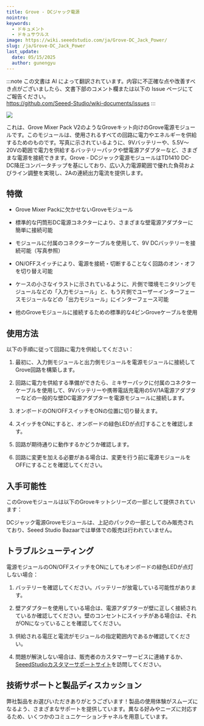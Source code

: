 ```yaml
---
title: Grove - DCジャック電源
nointro:
keywords:
  - ドキュメント
  - ドキュサウルス
image: https://wiki.seeedstudio.com/ja/Grove-DC_Jack_Power/
slug: /ja/Grove-DC_Jack_Power
last_update:
  date: 05/15/2025
  author: gunengyu
---
```

:::note
この文書は AI によって翻訳されています。内容に不正確な点や改善すべき点がございましたら、文書下部のコメント欄または以下の Issue ページにてご報告ください。  
https://github.com/Seeed-Studio/wiki-documents/issues
:::

![](https://files.seeedstudio.com/wiki/Grove-DC_Jack_Power/img/Power_photo1.jpg)

これは、Grove Mixer Pack V2のようなGroveキット向けのGrove電源モジュールです。このモジュールは、使用されるすべての回路に電力やエネルギーを供給するためのものです。写真に示されているように、9Vバッテリーや、5.5V～20Vの範囲で電力を供給するバッテリーパックや壁電源アダプターなど、さまざまな電源を接続できます。Grove - DCジャック電源モジュールはTD1410 DC-DC降圧コンバータチップを基にしており、広い入力電源範囲で優れた負荷およびライン調整を実現し、2Aの連続出力電流を提供します。

## 特徴

* Grove Mixer Packに欠かせないGroveモジュール

* 標準的な円筒形DC電源コネクターにより、さまざまな壁電源アダプターに簡単に接続可能

* モジュールに付属のコネクターケーブルを使用して、9V DCバッテリーを接続可能（写真参照）

* ON/OFFスイッチにより、電源を接続・切断することなく回路のオン・オフを切り替え可能

* ケースの小さなイラストに示されているように、片側で環境モニタリングモジュールなどの「入力モジュール」と、もう片側でユーザーインターフェースモジュールなどの「出力モジュール」にインターフェース可能

* 他のGroveモジュールに接続するための標準的な4ピンGroveケーブルを使用

## 使用方法

以下の手順に従って回路に電力を供給してください：

1. 最初に、入力側モジュールと出力側モジュールを電源モジュールに接続してGrove回路を構築します。

2. 回路に電力を供給する準備ができたら、ミキサーパックに付属のコネクターケーブルを使用して、9Vバッテリーや携帯電話充電用の5V/1A電源アダプターなどの一般的な壁DC電源アダプターを電源モジュールに接続します。

3. オンボードのON/OFFスイッチをONの位置に切り替えます。

4. スイッチをONにすると、オンボードの緑色LEDが点灯することを確認します。

5. 回路が期待通りに動作するかどうか確認します。

6. 回路に変更を加える必要がある場合は、変更を行う前に電源モジュールをOFFにすることを確認してください。

## 入手可能性

このGroveモジュールは以下のGroveキットシリーズの一部として提供されています：

<!-- * [Grove Mixer Pack V2](/Grove-Mixer_Pack_V2 "GROVE MIXER PACK V2") -->

DCジャック電源Groveモジュールは、上記のパックの一部としてのみ販売されており、Seeed Studio Bazaarでは単体での販売は行われていません。

## トラブルシューティング

<dl><dt>電源モジュールのON/OFFスイッチをONにしてもオンボードの緑色LEDが点灯しない場合：
</dt></dl>

1. バッテリーを確認してください。バッテリーが放電している可能性があります。

2. 壁アダプターを使用している場合は、電源アダプターが壁に正しく接続されているか確認してください。壁のコンセントにスイッチがある場合は、それがONになっていることを確認してください。

3. 供給される電圧と電流がモジュールの指定範囲内であるか確認してください。

4. 問題が解決しない場合は、販売者のカスタマーサービスに連絡するか、[SeeedStudioカスタマーサポートサイト](http://support.seeedstudio.com/)を訪問してください。

## 技術サポートと製品ディスカッション

弊社製品をお選びいただきありがとうございます！製品の使用体験がスムーズになるよう、さまざまなサポートを提供しています。異なる好みやニーズに対応するため、いくつかのコミュニケーションチャネルを用意しています。

<div class="button_tech_support_container">
<a href="https://forum.seeedstudio.com/" class="button_forum"></a> 
<a href="https://www.seeedstudio.com/contacts" class="button_email"></a>
</div>

<div class="button_tech_support_container">
<a href="https://discord.gg/eWkprNDMU7" class="button_discord"></a> 
<a href="https://github.com/Seeed-Studio/wiki-documents/discussions/69" class="button_discussion"></a>
</div>